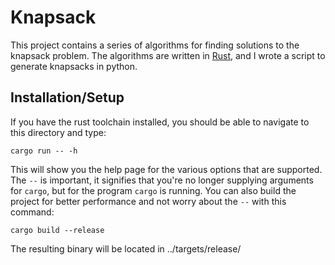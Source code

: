 # Knapsack

This project contains a series of algorithms for finding solutions to the knapsack problem. The algorithms are written in [Rust](https://rust-lang.org), and I wrote a script to generate knapsacks in python.

## Installation/Setup

If you have the rust toolchain installed, you should be able to navigate to this directory and type:

```
cargo run -- -h
```

This will show you the help page for the various options that are supported. The `--` is important, it signifies that you're no longer supplying arguments for `cargo`, but for the program `cargo` is running. You can also build the project for better performance and not worry about the `--` with this command:

```
cargo build --release
```

The resulting binary will be located in ../targets/release/
